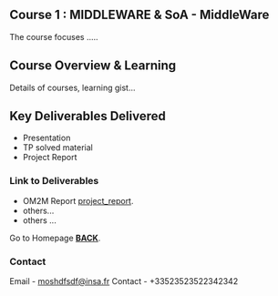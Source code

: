 ## Course 1 : MIDDLEWARE & SoA - MiddleWare

The course focuses .....

## Course Overview & Learning

Details of courses, learning gist...

## Key Deliverables Delivered

- Presentation 
- TP solved material
- Project Report 

### Link to Deliverables

- OM2M Report [project_report](./om2m_report.pdf).
- others...
- others ...

Go to Homepage [**BACK**](./index.md).

### Contact

Email - moshdfsdf@insa.fr
Contact - +33523523522342342

